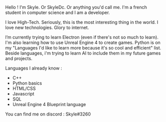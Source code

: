 Hello ! I'm Skyle. Or SkyleDc. Or anything you'd call me.
I'm a french student in computer science and I am a developer.

I love High-Tech. Seriously, this is the most interesting thing in the world. I love new technologies.
Glory to internet.

I’m currently trying to learn Electron (even if there's not so much to learn).
I'm also learning how to use Unreal Engine 4 to create games.
Python is on my "Languages I'd like to learn more because it's so cool and efficient" list.
Beside languages, i'm trying to learn AI to include them in my future games and projects.

Languages I already know :
  - C++
  - Python basics
  - HTML/CSS
  - Javascript
  - SQL
  - Unreal Engine 4 Blueprint language
 
You can find me on discord : Skyle#3260
